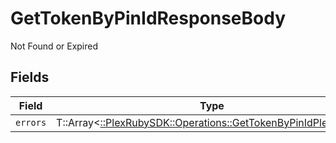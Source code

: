 # GetTokenByPinIdResponseBody

Not Found or Expired


## Fields

| Field                                                                                                                  | Type                                                                                                                   | Required                                                                                                               | Description                                                                                                            |
| ---------------------------------------------------------------------------------------------------------------------- | ---------------------------------------------------------------------------------------------------------------------- | ---------------------------------------------------------------------------------------------------------------------- | ---------------------------------------------------------------------------------------------------------------------- |
| `errors`                                                                                                               | T::Array<[::PlexRubySDK::Operations::GetTokenByPinIdPlexErrors](../../models/operations/gettokenbypinidplexerrors.md)> | :heavy_minus_sign:                                                                                                     | N/A                                                                                                                    |